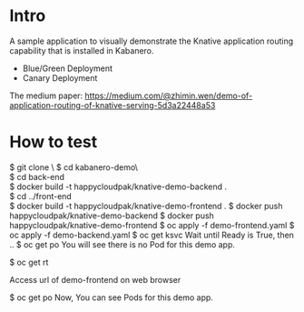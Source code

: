 # Intro
A sample application to visually demonstrate the Knative application routing capability that is installed in Kabanero.
- Blue/Green Deployment
- Canary Deployment

The medium paper: https://medium.com/@zhimin.wen/demo-of-application-routing-of-knative-serving-5d3a22448a53

# How to test 
$ git clone <git url>\ 
$ cd kabanero-demo\  
$ cd back-end   
$ docker build -t happycloudpak/knative-demo-backend .    
$ cd ../front-end   
$ docker build -t happycloudpak/knative-demo-frontend .
$ docker push happycloudpak/knative-demo-backend
$ docker push happycloudpak/knative-demo-frontend
$ oc apply -f demo-frontend.yaml
$ oc apply -f demo-backend.yaml
$ oc get ksvc 
Wait until Ready is True, then ..
$ oc get po 
You will see there is no Pod for this demo app. 

$ oc get rt 

Access url of demo-frontend on web browser 

$ oc get po 
Now, You can see Pods for this demo app. 

